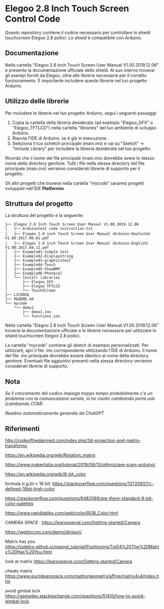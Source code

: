# Elegoo 2.8 Inch Touch Screen Control Code

Questo repository contiene il codice necessario per controllare lo shield touchscreen Elegoo 2.8 pollici. Lo shield è compatibile con Arduino.

## Documentazione

Nella cartella "Elegoo 2.8 Inch Touch Screen User Manual V1.00.2019.12.06" è presente la documentazione ufficiale dello shield. Al suo interno troverai gli esempi forniti da Elegoo, oltre alle librerie necessarie per il corretto funzionamento. È importante includere queste librerie nel tuo progetto Arduino.

## Utilizzo delle librerie

Per includere le librerie nel tuo progetto Arduino, segui i seguenti passaggi:

1. Copia la cartella della libreria desiderata (ad esempio "Elegoo_GFX" o "Elegoo_TFTLCD") nella cartella "libraries" del tuo ambiente di sviluppo Arduino.
2. Riavvia l'IDE di Arduino, se è già in esecuzione.
3. Seleziona il tuo schetch principale (main.ino) e vai su "Sketch" -> "Include Library" per includere la libreria desiderata nel tuo progetto.

Ricorda che il nome del file principale (main.ino) dovrebbe avere lo stesso nome della directory genitore. Tutti i file nella stessa directory del file principale (main.ino) verranno considerati librerie di supporto per il progetto.

Gli altri progetti che troverai nella cartella "mycode" saranno progetti sviluppati nell'IDE **Platformio**

## Struttura del progetto

La struttura del progetto è la seguente:

```
├── Elegoo 2.8 Inch Touch Screen User Manual V1.00.2019.12.06
│   ├── Arduinotest code instruction.txt
│   ├── Elegoo 2.8 inch Touch Screen User Manual（Arduino-Deutsche）V1.00.2017.06.01.pdf
│   ├── Elegoo 2.8 inch Touch Screen User Manual（Arduino-English）V1.00.2017.04.12.pdf
│   ├── Example01-Simple test
│   ├── Example02-DisplayString
│   ├── Example03-graphicstest
│   ├── Example04-Touch
│   ├── Example05-ShowBMP
│   ├── Example06-Phonecal
│   └── Install libraries
│       ├── Elegoo_GFX
│       ├── Elegoo_TFTLCD
│       └── TouchScreen
├── LICENSE
├── README.md
└── mycode
    └── demo1
        ├── demo1.ino
        └── functions.ino
```

Nella cartella "Elegoo 2.8 Inch Touch Screen User Manual V1.00.2019.12.06" troverai la documentazione ufficiale e le librerie necessarie per utilizzare lo shield touchscreen Elegoo 2.8 pollici.

La cartella "mycode" contiene gli sketch di esempio personalizzati. Per utilizzarli, apri il file .ino corrispondente utilizzando l'IDE di Arduino. Il nome del file .ino principale dovrebbe essere identico al nome della directory genitore. Eventuali file aggiuntivi presenti nella stessa directory verranno considerati librerie di supporto.

## Nota 
*Se il caricamento del codice impiega troppo tempo probabilmente c'è un problema con la comuncazione seriale, io ho risolto cambiando porta usb (cambiando COM).*

*Readme automaticamente generato da ChatGPT*

## Riferimenti
http://codeofthedamned.com/index.php/3d-projection-and-matrix-transforms

https://en.wikipedia.org/wiki/Rotation_matrix

https://www.makeritalia.org/tutorial/2019/06/13/ottimizzare-sram-arduino/

https://en.wikipedia.org/wiki/8-bit_color

formula (r,g,b)-> 16 bit: https://stackoverflow.com/questions/13720937/c-defined-16bit-high-color

https://stackoverflow.com/questions/6482089/are-there-standard-8-bit-color-palettes

https://www.rapidtables.com/web/color/RGB_Color.html

CAMERA SPACE : https://learnopengl.com/Getting-started/Camera

https://webtocom.com/demo/divisori/

Matrix has you https://judelco.github.io/opengl_tutorial/Positioning/Tut04%20The%20Matrix%20Has%20You.html

look at matrix https://learnopengl.com/Getting-started/Camera

cheats matrix https://www.euclideanspace.com/maths/geometry/affine/matrix4x4/index.htm

avoid gimbal lock https://gamedev.stackexchange.com/questions/51410/how-to-avoid-gimbal-lock

